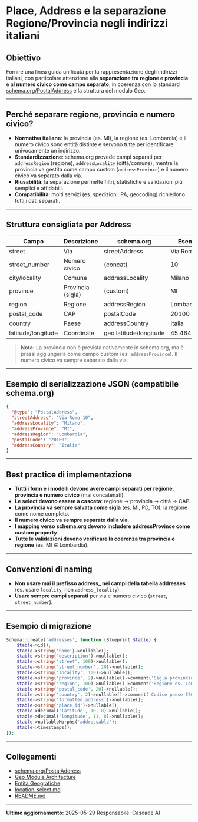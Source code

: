 # Place, Address e la separazione Regione/Provincia negli indirizzi italiani

## Obiettivo
Fornire una linea guida unificata per la rappresentazione degli indirizzi italiani, con particolare attenzione alla **separazione tra regione e provincia** e al **numero civico come campo separato**, in coerenza con lo standard [schema.org/PostalAddress](https://schema.org/PostalAddress) e la struttura del modulo Geo.

---

## Perché separare regione, provincia e numero civico?
- **Normativa italiana**: la provincia (es. MI), la regione (es. Lombardia) e il numero civico sono entità distinte e servono tutte per identificare univocamente un indirizzo.
- **Standardizzazione**: schema.org prevede campi separati per `addressRegion` (regione), `addressLocality` (città/comune), mentre la provincia va gestita come campo custom (`addressProvince`) e il numero civico va separato dalla via.
- **Riusabilità**: la separazione permette filtri, statistiche e validazioni più semplici e affidabili.
- **Compatibilità**: molti servizi (es. spedizioni, PA, geocoding) richiedono tutti i dati separati.

---

## Struttura consigliata per Address

| Campo         | Descrizione         | schema.org         | Esempio           |
|---------------|---------------------|--------------------|-------------------|
| street        | Via                 | streetAddress      | Via Roma          |
| street_number | Numero civico       | (concat)           | 10                |
| city/locality | Comune              | addressLocality    | Milano            |
| province      | Provincia (sigla)   | (custom)           | MI                |
| region        | Regione             | addressRegion      | Lombardia         |
| postal_code   | CAP                 | postalCode         | 20100             |
| country       | Paese               | addressCountry     | Italia            |
| latitude/longitude | Coordinate      | geo.latitude/longitude | 45.4642/9.19 |

> **Nota:** La provincia non è prevista nativamente in schema.org, ma è prassi aggiungerla come campo custom (es. `addressProvince`). Il numero civico va sempre separato dalla via.

---

## Esempio di serializzazione JSON (compatibile schema.org)

```json
{
  "@type": "PostalAddress",
  "streetAddress": "Via Roma 10",
  "addressLocality": "Milano",
  "addressProvince": "MI",
  "addressRegion": "Lombardia",
  "postalCode": "20100",
  "addressCountry": "Italia"
}
```

---

## Best practice di implementazione
- **Tutti i form e i modelli devono avere campi separati per regione, provincia e numero civico** (mai concatenati).
- **Le select devono essere a cascata**: regione → provincia → città → CAP.
- **La provincia va sempre salvata come sigla** (es. MI, PD, TO), la regione come nome completo.
- **Il numero civico va sempre separato dalla via**.
- **I mapping verso schema.org devono includere addressProvince come custom property**.
- **Tutte le validazioni devono verificare la coerenza tra provincia e regione** (es. MI ∈ Lombardia).

---

## Convenzioni di naming
- **Non usare mai il prefisso address_ nei campi della tabella addresses** (es. usare `locality`, non `address_locality`).
- **Usare sempre campi separati** per via e numero civico (`street`, `street_number`).

---

## Esempio di migrazione

```php
Schema::create('addresses', function (Blueprint $table) {
    $table->id();
    $table->string('name')->nullable();
    $table->string('description')->nullable();
    $table->string('street', 100)->nullable();
    $table->string('street_number', 20)->nullable();
    $table->string('locality', 100)->nullable();
    $table->string('province', 2)->nullable()->comment('Sigla provincia es. MI');
    $table->string('region', 100)->nullable()->comment('Regione es. Lombardia');
    $table->string('postal_code', 20)->nullable();
    $table->string('country', 2)->nullable()->comment('Codice paese ISO 3166-1 alpha-2');
    $table->string('formatted_address')->nullable();
    $table->string('place_id')->nullable();
    $table->decimal('latitude', 10, 8)->nullable();
    $table->decimal('longitude', 11, 8)->nullable();
    $table->nullableMorphs('addressable');
    $table->timestamps();
});
```

---

## Collegamenti
- [schema.org/PostalAddress](https://schema.org/PostalAddress)
- [Geo Module Architecture](./architecture.md)
- [Entità Geografiche](./geo_entities.md)
- [location-select.md](./location-select.md)
- [README.md](./README.md)

---

**Ultimo aggiornamento:** 2025-05-29
Responsabile: Cascade AI 
